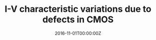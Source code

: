 ---
title: I-V characteristic variations due to defects in CMOS
summary: Studied different types of defects and the resulting shifting of bands. Simulated the corresponding changes in leakage current in MOSFET due to various forms of gate leakage and drain leakage.
tags:
- Hardware
date: "2016-11-01T00:00:00Z"

external_link: ""

image:
  caption: Photo by Toa Heftiba on Unsplash
  focal_point: Smart
---